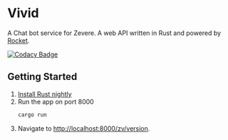 # Vivid

A Chat bot service for Zevere. A web API written in Rust and powered by [Rocket].

[![Codacy Badge](https://api.codacy.com/project/badge/Grade/a70e16ebf4f2498cbd5949085886cffd)](https://www.codacy.com/app/Zevere/BotController-Vivid?utm_source=github.com&amp;utm_medium=referral&amp;utm_content=Zevere/BotController-Vivid&amp;utm_campaign=Badge_Grade)

## Getting Started

1. [Install Rust nightly]
1. Run the app on port 8000
    ````bash
    cargo run
    ````
1. Navigate to [http://localhost:8000/zv/version](http://localhost:8000/zv/version).

[Rocket]: https://github.com/SergioBenitez/Rocket
[Install Rust nightly]: https://rocket.rs/guide/getting-started/#installing-rust